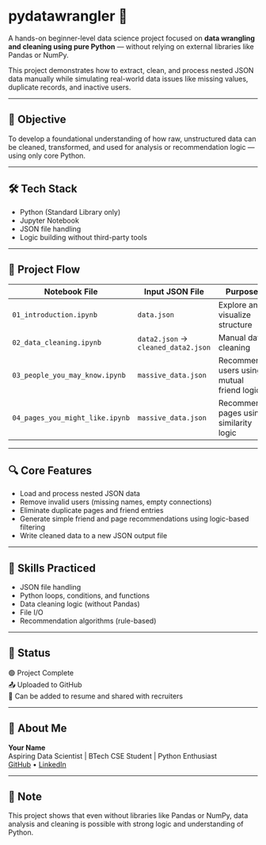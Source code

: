# pydatawrangler 🧠

A hands-on beginner-level data science project focused on **data wrangling and cleaning using pure Python** — without relying on external libraries like Pandas or NumPy.

This project demonstrates how to extract, clean, and process nested JSON data manually while simulating real-world data issues like missing values, duplicate records, and inactive users.

---

## 📌 Objective

To develop a foundational understanding of how raw, unstructured data can be cleaned, transformed, and used for analysis or recommendation logic — using only core Python.

---

## 🛠️ Tech Stack

- Python (Standard Library only)
- Jupyter Notebook
- JSON file handling
- Logic building without third-party tools

---

## 📁 Project Flow

| Notebook File                      | Input JSON File         | Purpose                          |
|-----------------------------------|--------------------------|----------------------------------|
| `01_introduction.ipynb`           | `data.json`              | Explore and visualize structure  |
| `02_data_cleaning.ipynb`          | `data2.json` → `cleaned_data2.json` | Manual data cleaning       |
| `03_people_you_may_know.ipynb`    | `massive_data.json`      | Recommend users using mutual friend logic |
| `04_pages_you_might_like.ipynb`   | `massive_data.json`      | Recommend pages using similarity logic |

---

## 🔍 Core Features

- Load and process nested JSON data
- Remove invalid users (missing names, empty connections)
- Eliminate duplicate pages and friend entries
- Generate simple friend and page recommendations using logic-based filtering
- Write cleaned data to a new JSON output file

---

## 🎯 Skills Practiced

- JSON file handling
- Python loops, conditions, and functions
- Data cleaning logic (without Pandas)
- File I/O
- Recommendation algorithms (rule-based)

---

## 📌 Status

🟢 Project Complete  
📤 Uploaded to GitHub  
📝 Can be added to resume and shared with recruiters

---

## 👤 About Me

**Your Name**  
Aspiring Data Scientist | BTech CSE Student | Python Enthusiast  
[GitHub](https://github.com/debashish-5) • [LinkedIn](https://www.linkedin.com/in/debashish-parida-a260b1355)

---

## 💬 Note

This project shows that even without libraries like Pandas or NumPy, data analysis and cleaning is possible with strong logic and understanding of Python.
